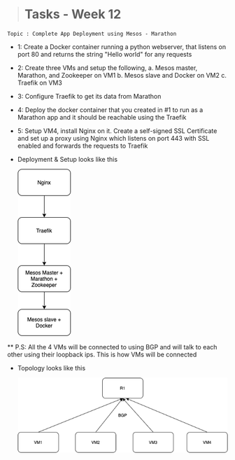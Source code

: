 ># Tasks - Week 12

```
Topic : Complete App Deployment using Mesos - Marathon
```

* 1: Create a Docker container running a python webserver, that listens on port 80 and returns the string "Hello world" for any requests

* 2: Create three VMs and setup the following,
    a. Mesos master, Marathon, and Zookeeper on VM1
    b. Mesos slave and Docker on VM2
    c. Traefik on VM3

* 3: Configure Traefik to get its data from Marathon

* 4: Deploy the docker container that you created in #1 to run as a Marathon app and it should be reachable using the Traefik

* 5: Setup VM4, install Nginx on it. Create a self-signed SSL Certificate and set up a proxy using Nginx which listens on port 443 with SSL enabled and forwards the requests to Traefik

* Deployment & Setup looks like this

  ![vms-steps](https://github.com/alwaysiamkk/Internship/blob/main/Week%2012/t0.tasks.heirarchy.png)

** P.S:  All the 4 VMs will be connected to using BGP and will talk to each other using their loopback ips. This is how VMs will be connected
* Topology looks like this

  ![vms-topology](https://github.com/alwaysiamkk/Internship/blob/main/Week%2012/t0.tasks.top.png)
